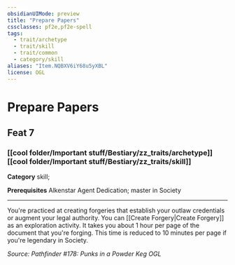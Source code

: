 ```yaml
---
obsidianUIMode: preview
title: "Prepare Papers"
cssclasses: pf2e,pf2e-spell
tags:
  - trait/archetype
  - trait/skill
  - trait/common
  - category/skill
aliases: "Item.NQBXV6iY68u5yXBL"
license: OGL
---
```

# Prepare Papers
## Feat 7
### [[cool folder/Important stuff/Bestiary/zz_traits/archetype]][[cool folder/Important stuff/Bestiary/zz_traits/skill]]

**Category** skill; 



**Prerequisites** Alkenstar Agent Dedication; master in Society
* * *
You're practiced at creating forgeries that establish your outlaw credentials or augment your legal authority. You can [[Create Forgery|Create Forgery]] as an exploration activity. It takes you about 1 hour per page of the document that you're forging. This time is reduced to 10 minutes per page if you're legendary in Society.

*Source: Pathfinder #178: Punks in a Powder Keg*
*OGL*